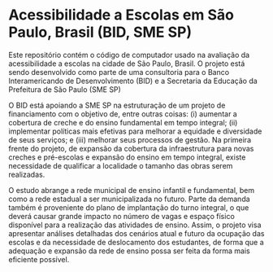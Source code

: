 # Acessibilidade a Escolas em São Paulo, Brasil (BID, SME SP)

Este repositório contém o código de computador usado na avaliação da acessibilidade a escolas na cidade de São Paulo, Brasil. O projeto está sendo desenvolvido como parte de uma consultoria para o Banco Interamericando de Desenvolvimento (BID) e a Secretaria da Educação da Prefeitura de São Paulo (SME SP)

O BID está apoiando a SME SP na estruturação de um projeto de financiamento com o objetivo de, entre outras coisas: (i) aumentar a cobertura de creche e do ensino fundamental em tempo integral; (ii) implementar políticas mais efetivas para melhorar a equidade e diversidade de seus serviços; e (iii) melhorar seus processos de gestão. Na primeira frente do projeto, de expansão da cobertura da infraestrutura para novas creches e pré-escolas e expansão do ensino em tempo integral, existe necessidade de qualificar a localidade o tamanho das obras serem realizadas.

O estudo abrange a rede municipal de ensino infantil e fundamental, bem como a rede estadual a ser municipalizada no futuro. Parte da demanda também é proveniente do plano de implantação do turno integral, o que deverá causar grande impacto no número de vagas e espaço físico disponível para a realização das atividades de ensino. Assim, o projeto visa apresentar análises detalhadas dos cenários atual e futuro da ocupação das escolas e da necessidade de deslocamento dos estudantes, de forma que a adequação e expansão da rede de ensino possa ser feita da forma mais eficiente possível.

